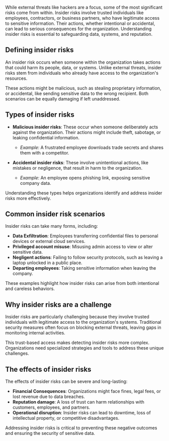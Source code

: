 While external threats like hackers are a focus, some of the most significant risks come from within. Insider risks involve trusted individuals like employees, contractors, or business partners, who have legitimate access to sensitive information. Their actions, whether intentional or accidental, can lead to serious consequences for the organization. Understanding insider risks is essential to safeguarding data, systems, and reputation.

## Defining insider risks

An insider risk occurs when someone within the organization takes actions that could harm its people, data, or systems. Unlike external threats, insider risks stem from individuals who already have access to the organization's resources.

These actions might be malicious, such as stealing proprietary information, or accidental, like sending sensitive data to the wrong recipient. Both scenarios can be equally damaging if left unaddressed.

## Types of insider risks

- **Malicious insider risks**: These occur when someone deliberately acts against the organization. Their actions might include theft, sabotage, or leaking confidential information.

  - _Example_: A frustrated employee downloads trade secrets and shares them with a competitor.

- **Accidental insider risks**: These involve unintentional actions, like mistakes or negligence, that result in harm to the organization.

  - _Example_: An employee opens phishing link, exposing sensitive company data.

Understanding these types helps organizations identify and address insider risks more effectively.

## Common insider risk scenarios

Insider risks can take many forms, including:

- **Data Exfiltration**: Employees transferring confidential files to personal devices or external cloud services.
- **Privileged account misuse**: Misusing admin access to view or alter sensitive data.
- **Negligent actions**: Failing to follow security protocols, such as leaving a laptop unlocked in a public place.
- **Departing employees**: Taking sensitive information when leaving the company.

These examples highlight how insider risks can arise from both intentional and careless behaviors.

## Why insider risks are a challenge

Insider risks are particularly challenging because they involve trusted individuals with legitimate access to the organization's systems. Traditional security measures often focus on blocking external threats, leaving gaps in monitoring internal activities.

This trust-based access makes detecting insider risks more complex. Organizations need specialized strategies and tools to address these unique challenges.

## The effects of insider risks

The effects of insider risks can be severe and long-lasting:

- **Financial Consequences**: Organizations might face fines, legal fees, or lost revenue due to data breaches.
- **Reputation damage**: A loss of trust can harm relationships with customers, employees, and partners.
- **Operational disruption**: Insider risks can lead to downtime, loss of intellectual property, or competitive disadvantages.

Addressing insider risks is critical to preventing these negative outcomes and ensuring the security of sensitive data.
